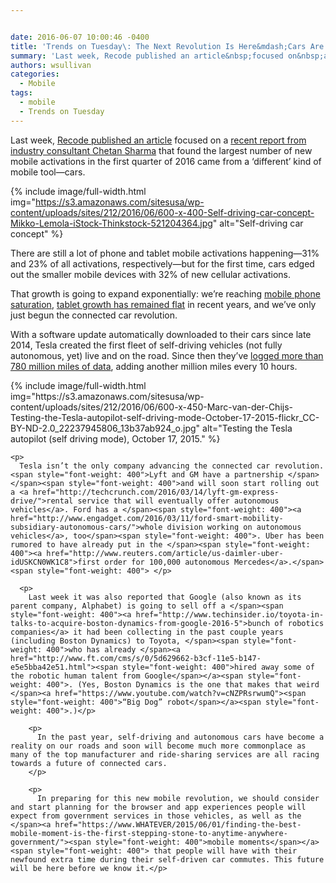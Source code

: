 ```yaml
---


date: 2016-06-07 10:00:46 -0400
title: 'Trends on Tuesday\: The Next Revolution Is Here&mdash;Cars Are the New Mobile Devices'
summary: 'Last week, Recode published an article&nbsp;focused on&nbsp;a recent report from industry consultant Chetan Sharma that found the largest number of new mobile activations in the first quarter of 2016 came from a &lsquo;different&rsquo; kind of mobile tool&mdash;cars. There are still a lot of phone and tablet mobile activations happening&mdash;31% and 23% of all activations, respectively&mdash;but'
authors: wsullivan
categories:
  - Mobile
tags:
  - mobile
  - Trends on Tuesday
---
```


Last week, [Recode published an article](http://www.recode.net/2016/5/26/11785930/connected-cars-cellular-growth)</span><span style="font-weight: 400"> focused on a </span>[<span style="font-weight: 400">recent report from industry consultant Chetan Sharma</span>](http://www.chetansharma.com/usmarketupdateq12016.htm) <span style="font-weight: 400">that found the largest number of new mobile activations in the first quarter of 2016 came from a ‘different’ kind of mobile tool—cars.</p> 
{% include image/full-width.html img="https://s3.amazonaws.com/sitesusa/wp-content/uploads/sites/212/2016/06/600-x-400-Self-driving-car-concept-Mikko-Lemola-iStock-Thinkstock-521204364.jpg" alt="Self-driving car concept" %} 

<p>
  There are still a lot of phone and tablet mobile activations happening—31% and 23% of all activations, respectively—but for the first time, cars edged out the smaller mobile devices with 32% of new cellular activations.
</p>

<p>
  That growth is going to expand exponentially: we&#8217;re reaching </span><a href="https://www.WHATEVER/2016/04/26/trends-on-tuesday-smartphone-ownership-reaching-saturation-fueling-media-consumption/"><span style="font-weight: 400">mobile phone saturation</span></a><span style="font-weight: 400">, </span><span style="font-weight: 400"><a href="https://www.WHATEVER/2015/11/17/trends-on-tuesday-smartphone-and-tablet-adoption-grows-while-other-digital-devices-slump/">tablet growth has remained flat</a> in recent years</span><span style="font-weight: 400">, and we’ve only just begun the connected car revolution.</p> 
  
  <p>
    With a software update automatically downloaded to their cars since late 2014, Tesla created the first fleet of self-driving vehicles (not fully autonomous, yet) live and on the road. Since then they&#8217;ve </span><span style="font-weight: 400"><a href="http://qz.com/694520/tesla-has-780-million-miles-of-driving-data-and-adds-another-million-every-10-hours/">logged more than 780 million miles of data</a>, adding another million miles every 10 hours</span><span style="font-weight: 400">.</p> 
{% include image/full-width.html img="https://s3.amazonaws.com/sitesusa/wp-content/uploads/sites/212/2016/06/600-x-450-Marc-van-der-Chijs-Testing-the-Tesla-autopilot-self-driving-mode-October-17-2015-flickr_CC-BY-ND-2.0_22237945806_13b37ab924_o.jpg" alt="Testing the Tesla autopilot (self driving mode), October 17, 2015." %} 
    
    <p>
      Tesla isn’t the only company advancing the connected car revolution. <span style="font-weight: 400">Lyft and GM have a partnership </span></span><span style="font-weight: 400">and will soon start rolling out a <a href="http://techcrunch.com/2016/03/14/lyft-gm-express-drive/">rental service that will eventually offer autonomous vehicles</a>. Ford has a </span><span style="font-weight: 400"><a href="http://www.engadget.com/2016/03/11/ford-smart-mobility-subsidiary-autonomous-cars/">whole division working on autonomous vehicles</a>, too</span><span style="font-weight: 400">. Uber has been rumored to have already put in the </span><span style="font-weight: 400"><a href="http://www.reuters.com/article/us-daimler-uber-idUSKCN0WK1C8">first order for 100,000 autonomous Mercedes</a>.</span><span style="font-weight: 400"> </p> 
      
      <p>
        Last week it was also reported that Google (also known as its parent company, Alphabet) is going to sell off a </span><span style="font-weight: 400"><a href="http://www.techinsider.io/toyota-in-talks-to-acquire-boston-dynamics-from-google-2016-5">bunch of robotics companies</a> it had been collecting in the past couple years (including Boston Dynamics) to Toyota, </span><span style="font-weight: 400">who has already </span><a href="http://www.ft.com/cms/s/0/5d629662-b3cf-11e5-b147-e5e5bba42e51.html"><span style="font-weight: 400">hired away some of the robotic human talent from Google</span></a><span style="font-weight: 400">. (Yes, Boston Dynamics is the one that makes that weird </span><a href="https://www.youtube.com/watch?v=cNZPRsrwumQ"><span style="font-weight: 400">“Big Dog” robot</span></a><span style="font-weight: 400">.)</p> 
        
        <p>
          In the past year, self-driving and autonomous cars have become a reality on our roads and soon will become much more commonplace as many of the top manufacturer and ride-sharing services are all racing towards a future of connected cars.
        </p>
        
        <p>
          In preparing for this new mobile revolution, we should consider and start planning for the browser and app experiences people will expect from government services in those vehicles, as well as the </span><a href="https://www.WHATEVER/2015/06/01/finding-the-best-mobile-moment-is-the-first-stepping-stone-to-anytime-anywhere-government/"><span style="font-weight: 400">mobile moments</span></a><span style="font-weight: 400"> that people will have with their newfound extra time during their self-driven car commutes. This future will be here before we know it.</p>